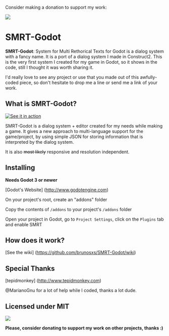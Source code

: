 Consider making a donation to support my work:

[![](https://www.paypalobjects.com/en_US/i/btn/btn_donateCC_LG.gif)](https://www.paypal.com/cgi-bin/webscr?cmd=_s-xclick&hosted_button_id=E8MZDXACW43A2)


# SMRT-Godot

**SMRT-Godot**: System for Multi Rethorical Texts for Godot is a dialog system with a fancy name.
It is a port of a dialog system I made in Construct2.
This is the very first system I created for my game in Godot, so it shows in the code, still I thought it was worth sharing it.

I'd really love to see any project or use that you made out of this awfully-coded piece, so don't hesitate to drop me a line or send me a link of your work.

## What is SMRT-Godot?

[![See it in action](https://img.youtube.com/vi/msL8dBuSBm0/0.jpg)](https://www.youtube.com/watch?v=msL8dBuSBm0)


SMRT-Godot is a dialog system + editor created for my needs while making a game. It gives a new approach to multi-language support for the game/project, by using simple JSON for storing information that is interpreted by the dialog system.

It is also ~~most likely~~ responsive and resolution independent.

## Installing

**Needs Godot 3 or newer**

[Godot's Website]
(http://www.godotengine.com)

On your project's root, create an "addons" folder

Copy the contents of `/addons` to your project's `/addons` folder

Open your project in Godot, go to `Project Settings`, click on the `Plugins` tab and enable SMRT

## How does it work?

[See the wiki]
(https://github.com/brunosxs/SMRT-Godot/wiki)

## Special Thanks

[tepidmonkey]
(http://www.tepidmonkey.com)

@MarianoGnu for a lot of help while I coded, thanks a lot dude.

## Licensed under MIT

[![](https://www.paypalobjects.com/en_US/i/btn/btn_donateCC_LG.gif)](https://www.paypal.com/cgi-bin/webscr?cmd=_s-xclick&hosted_button_id=E8MZDXACW43A2)


**Please, consider donating to support my work on other projects, thanks :)**

